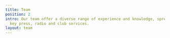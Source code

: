 ```yaml
---
title: Team
position: 2
intro: Our team offer a diverse range of experience and knowledge, spread across our
  key press, radio and club services.
layout: team
---
```


